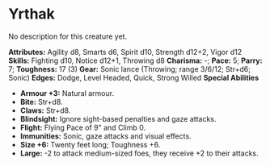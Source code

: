 # Yrthak

No description for this creature yet.

**Attributes:** Agility d8, Smarts d6, Spirit d10, Strength d12+2, Vigor
d12
**Skills:** Fighting d10, Notice d12+1, Throwing d8
**Charisma:** -; **Pace:** 5; **Parry:** 7; **Toughness:** 17 (3)
**Gear:** Sonic lance (Throwing; range 3/6/12; Str+d6; Sonic)
**Edges:** Dodge, Level Headed, Quick, Strong Willed
**Special Abilities**

- **Armour +3:** Natural armour.
- **Bite:** Str+d8.
- **Claws:** Str+d8.
- **Blindsight:** Ignore sight-based penalties and gaze attacks.
- **Flight:** Flying Pace of 9" and Climb 0.
- **Immunities:** Sonic, gaze attacks and visual effects.
- **Size +6:** Twenty feet long; Toughness +6.
- **Large:** -2 to attack medium-sized foes, they receive +2 to their
attacks.
